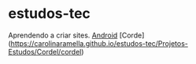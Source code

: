 # estudos-tec
Aprendendo a criar sites.
[Android](https://carolinaramella.github.io/estudos-tec/Projetos-Estudos/Android/android.html)
[Corde] (https://carolinaramella.github.io/estudos-tec/Projetos-Estudos/Cordel/cordel)